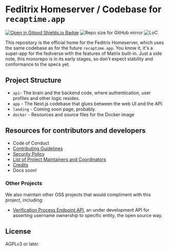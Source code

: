 # Feditrix Homeserver / Codebase for `recaptime.app`

[![Open in Gitpod Shields.io Badge](https://img.shields.io/badge/open%20in-Gitpod-orange?style=for-the-badge&logo=gitpod)](https://gitpod.io/#https://gitlab.com/RecapTime/app)
![Repo size for GitHub mirror](https://img.shields.io/github/repo-size/RecapTime/rtapp?style=for-the-badge)
![LoC](https://img.shields.io/tokei/lines/gitlab/RecapTime/app?style=for-the-badge&logo=gitlab)

This repository is the official home for the Feditrix Homeserver, which uses the same codebase as for the future `recaptime.app`.
You know it, it's a super-app for the fediverse with the features of Matrix built-in. Just a side note, this monorepo is in its early stages,
so don't expect stability and conformance to the specs yet.

## Project Structure

* `api`- The brain and the backend code, where authentication, user profiles and other logic resides.
* `app` - The Next.js codebase that glues between the web UI and the API.
* `landing` - Coming soon page, probably.
* `docker` - Resources and source files for the Docker image

## Resources for contributors and developers

* Code of Conduct
* [Contributing Guidelines](CONTRIBUTING.md)
* [Security Policy](SECURITY.md)
* [List of Project Maintainers and Coordinators](MAINTAINERS.md)
* [Credits](CREDITS.md)
* Docs soon!

### Other Projects

We also maintain other OSS projects that would compliment with this project, including:

* [Verification Process Endpoint API](https://gitlab.com/RecapTime/verify), an under development API for asserting username ownership to specific entity, the open source way.

## License

AGPLv3 or later.
